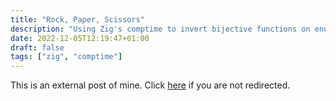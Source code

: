 ```yaml
---
title: "Rock, Paper, Scissors"
description: "Using Zig's comptime to invert bijective functions on enums"
date: 2022-12-05T12:19:47+01:00
draft: false
tags: ["zig", "comptime"]
---
```

This is an external post of mine. Click
[here](https://zig.news/rbino/using-comptime-to-invert-bijective-functions-on-enums-3pmk) if you are
not redirected.

<meta http-equiv="refresh" content="5;
url=https://zig.news/rbino/using-comptime-to-invert-bijective-functions-on-enums-3pmk"/>
